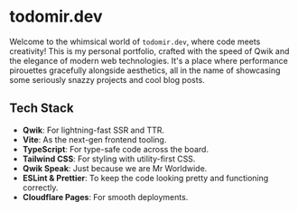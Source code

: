 # todomir.dev

Welcome to the whimsical world of `todomir.dev`, where code meets creativity! This is my personal portfolio, crafted with the speed of Qwik and the elegance of modern web technologies. It's a place where performance pirouettes gracefully alongside aesthetics, all in the name of showcasing some seriously snazzy projects and cool blog posts.

## Tech Stack

- **Qwik**: For lightning-fast SSR and TTR.
- **Vite**: As the next-gen frontend tooling.
- **TypeScript**: For type-safe code across the board.
- **Tailwind CSS**: For styling with utility-first CSS.
- **Qwik Speak**: Just because we are Mr Worldwide.
- **ESLint & Prettier**: To keep the code looking pretty and functioning correctly.
- **Cloudflare Pages**: For smooth deployments.

